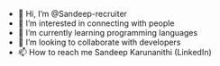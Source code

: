 - 👋 Hi, I’m @Sandeep-recruiter
- 👀 I’m interested in connecting with people
- 🌱 I’m currently learning programming languages
- 💞️ I’m looking to collaborate with developers
- 📫 How to reach me Sandeep Karunanithi (LinkedIn)

<!---
Sandeep-recruiter/Sandeep-recruiter is a ✨ special ✨ repository because its `README.md` (this file) appears on your GitHub profile.
You can click the Preview link to take a look at your changes.
--->
